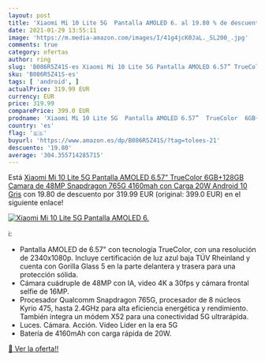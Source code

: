 ```yaml
---
layout: post
title: 'Xiaomi Mi 10 Lite 5G  Pantalla AMOLED 6. al 19.80 % de descuento'
date: 2021-01-29 13:55:11
image: 'https://m.media-amazon.com/images/I/41g4jcK0JaL._SL200_.jpg'
comments: true
category: ofertas
author: ring
slug: 'B086R5Z41S-es Xiaomi Mi 10 Lite 5G Pantalla AMOLED 6.57” TrueColor...'
sku: 'B086R5Z41S-es'
tags: [ 'android', ]
actualPrice: 319.99 EUR
currency: EUR
price: 319.99
comparePrice: 399.0 EUR
prodname: 'Xiaomi Mi 10 Lite 5G  Pantalla AMOLED 6.57”  TrueColor  6GB+128GB  Camara de 48MP  Snapdragon 765G  4160mah con Carga 20W  Android 10  Gris'
country: 'es'
flag: '🇪🇸'
buyurl: 'https://www.amazon.es/dp/B086R5Z41S/?tag=tolees-21'
descuento: '19.80'
average: '304.355714285715'
---
```


Está [Xiaomi Mi 10 Lite 5G  Pantalla AMOLED 6.57”  TrueColor  6GB+128GB  Camara de 48MP  Snapdragon 765G  4160mah con Carga 20W  Android 10  Gris](https://www.amazon.es/dp/B086R5Z41S/?tag=tolees-21) con 19.80 de descuento por 319.99 EUR (original: 399.0 EUR) en el siguiente enlace!

[![Xiaomi Mi 10 Lite 5G  Pantalla AMOLED 6.](https://m.media-amazon.com/images/I/41g4jcK0JaL._SL200_.jpg)](https://www.amazon.es/dp/B086R5Z41S/?tag=tolees-21)

ℹ️:

- Pantalla AMOLED de 6.57" con tecnología TrueColor, con una resolución de 2340x1080p. Incluye certificación de luz azul baja TÜV Rheinland y cuenta con Gorilla Glass 5 en la parte delantera y trasera para una protección sólida.
- Cámara cuádruple de 48MP con IA, video 4K a 30fps y cámara frontal selfie de 16MP.
- Procesador Qualcomm Snapdragon 765G, procesador de 8 núcleos Kyrio 475, hasta 2.4GHz para alta eficiencia energética y rendimiento. También integra un módem X52 para una conectividad 5G ultrarápida.
- Luces. Cámara. Acción. Vídeo Líder en la era 5G
- Batería de 4160mAh con carga rápida de 20W.

[🛒 Ver la oferta!!](https://www.amazon.es/dp/B086R5Z41S/?tag=tolees-21)
